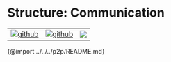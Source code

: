 # Structure: Communication

| | | |
|-|-|-|
[![github](https://img.shields.io/badge/github-source-blue.svg)](https://github.com/iotaledger/stronghold.rs/tree/dev/p2p) | [![github](https://img.shields.io/badge/rust-docs-green.svg)](https://docs.rs/stronghold-p2p)| [![](https://img.shields.io/crates/v/stronghold-p2p.svg)](https://crates.io/crates/stronghold-p2p)

{@import ../../../p2p/README.md}
